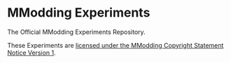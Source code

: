 # MModding Experiments

The Official MModding Experiments Repository.

These Experiments are [licensed under the MModding Copyright Statement Notice Version 1](LICENSE.md).
